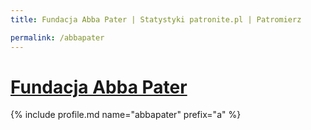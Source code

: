 ```yaml
---
title: Fundacja Abba Pater | Statystyki patronite.pl | Patromierz

permalink: /abbapater
---
```


# [Fundacja Abba Pater](https://patronite.pl/abbapater)

{% include profile.md name="abbapater" prefix="a" %}
